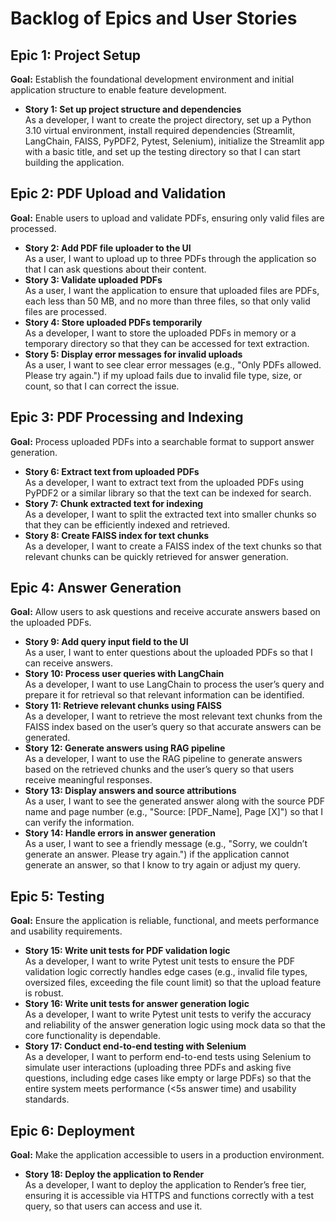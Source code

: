 
# Backlog of Epics and User Stories

## Epic 1: Project Setup
**Goal:** Establish the foundational development environment and initial application structure to enable feature development.

- **Story 1: Set up project structure and dependencies**  
  As a developer, I want to create the project directory, set up a Python 3.10 virtual environment, install required dependencies (Streamlit, LangChain, FAISS, PyPDF2, Pytest, Selenium), initialize the Streamlit app with a basic title, and set up the testing directory so that I can start building the application.

## Epic 2: PDF Upload and Validation
**Goal:** Enable users to upload and validate PDFs, ensuring only valid files are processed.

- **Story 2: Add PDF file uploader to the UI**  
  As a user, I want to upload up to three PDFs through the application so that I can ask questions about their content.
- **Story 3: Validate uploaded PDFs**  
  As a user, I want the application to ensure that uploaded files are PDFs, each less than 50 MB, and no more than three files, so that only valid files are processed.
- **Story 4: Store uploaded PDFs temporarily**  
  As a developer, I want to store the uploaded PDFs in memory or a temporary directory so that they can be accessed for text extraction.
- **Story 5: Display error messages for invalid uploads**  
  As a user, I want to see clear error messages (e.g., "Only PDFs allowed. Please try again.") if my upload fails due to invalid file type, size, or count, so that I can correct the issue.

## Epic 3: PDF Processing and Indexing
**Goal:** Process uploaded PDFs into a searchable format to support answer generation.

- **Story 6: Extract text from uploaded PDFs**  
  As a developer, I want to extract text from the uploaded PDFs using PyPDF2 or a similar library so that the text can be indexed for search.
- **Story 7: Chunk extracted text for indexing**  
  As a developer, I want to split the extracted text into smaller chunks so that they can be efficiently indexed and retrieved.
- **Story 8: Create FAISS index for text chunks**  
  As a developer, I want to create a FAISS index of the text chunks so that relevant chunks can be quickly retrieved for answer generation.

## Epic 4: Answer Generation
**Goal:** Allow users to ask questions and receive accurate answers based on the uploaded PDFs.

- **Story 9: Add query input field to the UI**  
  As a user, I want to enter questions about the uploaded PDFs so that I can receive answers.
- **Story 10: Process user queries with LangChain**  
  As a developer, I want to use LangChain to process the user’s query and prepare it for retrieval so that relevant information can be identified.
- **Story 11: Retrieve relevant chunks using FAISS**  
  As a developer, I want to retrieve the most relevant text chunks from the FAISS index based on the user’s query so that accurate answers can be generated.
- **Story 12: Generate answers using RAG pipeline**  
  As a developer, I want to use the RAG pipeline to generate answers based on the retrieved chunks and the user’s query so that users receive meaningful responses.
- **Story 13: Display answers and source attributions**  
  As a user, I want to see the generated answer along with the source PDF name and page number (e.g., "Source: [PDF_Name], Page [X]") so that I can verify the information.
- **Story 14: Handle errors in answer generation**  
  As a user, I want to see a friendly message (e.g., "Sorry, we couldn’t generate an answer. Please try again.") if the application cannot generate an answer, so that I know to try again or adjust my query.

## Epic 5: Testing
**Goal:** Ensure the application is reliable, functional, and meets performance and usability requirements.

- **Story 15: Write unit tests for PDF validation logic**  
  As a developer, I want to write Pytest unit tests to ensure the PDF validation logic correctly handles edge cases (e.g., invalid file types, oversized files, exceeding the file count limit) so that the upload feature is robust.
- **Story 16: Write unit tests for answer generation logic**  
  As a developer, I want to write Pytest unit tests to verify the accuracy and reliability of the answer generation logic using mock data so that the core functionality is dependable.
- **Story 17: Conduct end-to-end testing with Selenium**  
  As a developer, I want to perform end-to-end tests using Selenium to simulate user interactions (uploading three PDFs and asking five questions, including edge cases like empty or large PDFs) so that the entire system meets performance (<5s answer time) and usability standards.

## Epic 6: Deployment
**Goal:** Make the application accessible to users in a production environment.

- **Story 18: Deploy the application to Render**  
  As a developer, I want to deploy the application to Render’s free tier, ensuring it is accessible via HTTPS and functions correctly with a test query, so that users can access and use it.
